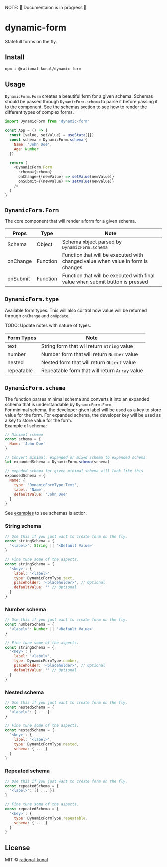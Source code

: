 NOTE: 🚧 Documentaion is in progress 🚧

# dynamic-form

Statefull forms on the fly.

## Install

```bash
npm i @rational-kunal/dynamic-form
```

## Usage

`DynamicForm.Form` creates a beautiful form for a given schema. Schemas should be passed through `DynamicForm.schema` to parse it before passing it to the component. See the schemas section to see how to render the different types of complex forms.

```js
import DynamicForm from 'dynamic-form'

const App = () => {
  const [value, setValue] = useState({})
  const schema = DynamicForm.schema({
    Name: 'John Doe',
    Age: Number
  })

  return (
    <DynamicForm.Form
      schema={schema}
      onChange={(newValue) => setValue(newValue)}
      onSubmit={(newValue) => setValue(newValue)}
    />
  )
}
```

## `DynamicForm.Form`

The core component that will render a form for a given schema.

| Props    | Type     | Note                                                                            |
| -------- | -------- | ------------------------------------------------------------------------------- |
| Schema   | Object   | Schema object parsed by `DynamicForm.schema`                                    |
| onChange | Function | Function that will be executed with changed value when value in form is changes |
| onSubmit | Function | Function that will be executed with final value when submit button is pressed   |

## `DynamicForm.type`

Available form types. This will also control how value will be returned through `onChange` and `onUpdate`.

TODO: Update notes with nature of types.

| Form Types | Note                                           |
| ---------- | ---------------------------------------------- |
| text       | String form that will return `String` value    |
| number     | Number form that will return `Number` value    |
| nested     | Nested form that will return `Object` value    |
| repeatable | Repeatable form that will return `Array` value |

## `DynamicForm.schema`

The function parses minimal schema and converts it into an expanded schema that is understandable by `DynamicForm.Form`. \
For minimal schema, the developer given label will be used as a key to store value for the form. For expanded schema, the developer key will be used as a key to store value for the form. \
Example of schema:

```js
// Minimal schema
const schema = {
  Name: 'John Doe'
}

// Convert minimal, expanded or mixed schema to expanded schema
let expandedSchema = DynamicForm.schema(schema)

// expaded schema for given minimal schema will look like this
expandedSchema = {
  Name: {
    type: 'DynamicFormType.Text',
    label: 'Name',
    defaultValue: 'John Doe'
  }
}
```

See [examples](https://rational-kunal.github.io/dynamic-form) to see schemas is action.

### String schema

```js
// Use this if you just want to create form on the fly.
const stringSchema = {
  '<label>': String || '<Default Value>'
}

// Fine tune some of the aspects.
const stringSchema = {
  '<key>': {
    label: '<label>',
    type: DynamicFormType.text,
    placeholder: '<placeholder>', // Optional
    defaultValue: '' // Optional
  }
}
```

### Number schema

```js
// Use this if you just want to create form on the fly.
const numberSchema = {
  '<label>': Number || '<Default Value>'
}

// Fine tune some of the aspects.
const stringSchema = {
  '<key>': {
    label: '<label>',
    type: DynamicFormType.number,
    placeholder: '<placeholder>', // Optional
    defaultValue: '' // Optional
  }
}
```

### Nested schema

```js
// Use this if you just want to create form on the fly.
const nestedSchema = {
  '<label>': { ... }
}

// Fine tune some of the aspects.
const nestedSchema = {
  '<key>': {
    label: '<label>',
    type: DynamicFormType.nested,
    schema: { ... }
  }
}
```

### Repeated schema

```js
// Use this if you just want to create form on the fly.
const repeatedSchema = {
  '<label>': [{ ... }]
}

// Fine tune some of the aspects.
const repeatedSchema = {
  '<key>': {
    type: DynamicFormType.repeatable,
    schema: { ... }
  }
}
```

## License

MIT © [rational-kunal](https://github.com/rational-kunal)
